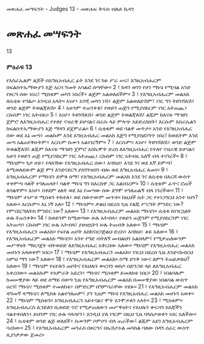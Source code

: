 ﻿
 መጽሐፈ መሣፍንት - Judges 13 - መጽሐፍ ቅዱስ ብሉይ ኪዳን
# መጽሐፈ መሣፍንት
13
### ምዕራፍ 13
የእስራኤልም ልጆች በእግዚአብሔር ፊት እንደ ገና ክፉ ሥራ ሠሩ፤ እግዚአብሔርም በፍልስጥኤማውያን እጅ አርባ ዓመት አሳልፎ ሰጣቸው።
2 ፤ ከዳን ወገን የሆነ ማኑሄ የሚባል አንድ የጾርዓ ሰው ነበረ፤ ሚስቱም መካን ነበረች፥ ልጅም አልወለደችም።
3 ፤ የእግዚአብሔርም መልአክ ለሴቲቱ ተገልጦ እንዲህ አላት። እነሆ፥ አንቺ መካን ነሽ፥ ልጅም አልወለድሽም፤ ነገር ግን ትፀንሻለሽ፥ ወንድ ልጅም ትወልጃለሽ።
4 ፤ አሁንም ተጠንቀቂ፤ የወይን ጠጅን የሚያሰክርም ነገር አትጠጪ፥ ርኩስም ነገር አትብዪ።
5 ፤ እነሆ፥ ትፀንሻለሽ፥ ወንድ ልጅም ትወልጃለሽ፤ ልጁም ከእናቱ ማኅፀን ጀምሮ ለእግዚአብሔር የተለየ ናዝራዊ ይሆናልና በራሱ ላይ ምላጭ አይድረስበት፤ እርሱም እስራኤልን ከፍልስጥኤማውያን እጅ ማዳን ይጀምራል።
6 ፤ ሴቲቱም ወደ ባልዋ መጥታ። አንድ የእግዚአብሔር ሰው ወደ እኔ መጣ፥ መልኩም እንደ እግዚአብሔር መልአክ እጅግ የሚያስደነግጥ ነበረ፤ ከወዴትም እንደ መጣ አልጠየቅሁትም፥ እርሱም ስሙን አልነገረኝም።
7 ፤ እርሱም። እነሆ፥ ትፀንሻለሽ፥ ወንድ ልጅም ትወልጃለሽ፤ ልጁም ከእናቱ ማኅፀን ጀምሮ እስኪሞት ድረስ ለእግዚአብሔር የተለየ ናዝራዊ ይሆናልና አሁን የወይን ጠጅ የሚያሰክርም ነገር አትጠጪ፥ ርኩስም ነገር አትብዪ አለኝ ብላ ተናገረች።
8 ፤ ማኑሄም። ጌታ ሆይ፥ የላክኸው የእግዚአብሔር ሰው፥ እባክህ፥ እንደ ገና ወደ እኛ ይምጣ፤ ለሚወለደውም ልጅ ምን እንድናደርግ ያስገንዝበን ብሎ ወደ እግዚአብሔር ለመነ።
9 ፤ እግዚአብሔርም የማኑሄን ድምፅ ሰማ፤ የእግዚአብሔርም መልአክ እንደ ገና ለሴቲቱ በእርሻ ውስጥ ተቀምጣ ሳለች ተገለጠላት፤ ባልዋ ማኑሄ ግን ከእርስዋ ጋር አልነበረም።
10 ፤ ሴቲቱም ፈጥና ሮጠች ለባልዋም። እነሆ፥ በቀደም ዕለት ወደ እኔ የመጣው ሰው ደግሞ ተገለጠልኝ ብላ ነገረችው።
11 ፤ ማኑሄም ተነሥቶ ሚስቱን ተከተለ፥ ወደ ሰውዮውም መጥቶ። ከዚህች ሴት ጋር የተነጋገርህ አንተ ነህን? አለው። እርሱም። እኔ ነኝ አለ።
12 ፤ ማኑሄም። ቃልህ በደረሰ ጊዜ የልጁ ሥርዓት ምንድር ነው? የምናደርግለትስ ምንድር ነው? አለው።
13 ፤ የእግዚአብሔርም መልአክ ማኑሄን። ሴቲቱ ከነገርኋፅት ሁሉ ትጠንቀቅ።
14 ፤ ከወይንም ከሚወጣው ሁሉ አትብላ፥ የወይን ጠጅንም የሚያሰክርንም ነገር አትጠጣ፥ ርኩስም ነገር ሁሉ አትብላ፤ ያዘዝኋትን ሁሉ ትጠብቅ አለው።
15 ፤ ማኑሄም የእግዚአብሔርን መልአክ። የፍየል ጠቦት እስክናዘጋጅልህ ድረስ፥ እባክህ፥ ቆይ አለው።
16 ፤ የእግዚአብሔርም መልአክ ማኑሄን። አንተ የግድ ብትለኝ መብልህን አልበላም፤ የሚቃጠለውንም መሥዋዕት ማዘጋጀት ብትወድድ ለእግዚአብሔር አቅርበው አለው። ማኑሄም የእግዚአብሔር መልአክ መሆኑን አላወቀም ነበር።
17 ፤ ማኑሄም የእግዚአብሔርን መልአክ። ነገርህ በደረሰ ጊዜ እንድናከብርህ ስምህ ማን ነው? አለው።
18 ፤ የእግዚአብሔርም መልአክ። ስሜ ድንቅ ነውና ለምን ትጠይቃለህ? አለው።
19 ፤ ማኑሄም የፍየሉን ጠቦትና የእህሉን ቍርባን ወስዶ በድንጋይ ላይ ለእግዚአብሔር አቀረበው። መልአኩም ተአምራት አደረገ፥ ማኑሄና ሚስቱም ይመለከቱ ነበር።
20 ፤ ነበልባሉም ከመሠዊያው ላይ ወደ ሰማይ በወጣ ጊዜ የእግዚአብሔርም መልአክ በመሠዊያው ነበልባል ውስጥ ዐረገ፤ ማኑሄና ሚስቱም ተመለከቱ፥ በምድርም በግምባራቸው ተደፉ።
21 ፤ የእግዚአብሔርም መልአክ ዳግመኛ ላማኑሄና ለሚስቱ አልተገለጠም፤ ያን ጊዜም ማኑሄ የእግዚአብሔር መልአክ መሆኑን አወቀ።
22 ፤ ማኑሄም ሚስቱን። እግዚአብሔርን አይተናልና ሞት እንሞታለን አላት።
23 ፤ ሚስቱም። እግዚአብሔርስ ሊገድለን ቢወድድ ኖሮ የሚቃጠለውን መሥዋዕትና የእህሉን ቍርባን ከእጃችን ባልተቀበለን፥ ይህንም ነገር ሁሉ ባላሳየን፥ እንዲህ ያለ ነገርም በዚህ ጊዜ ባላስታወቀን ነበር አለችው።
24 ፤ ሴቲቱም ወንድ ልጅ ወለደች፥ ስሙንም ሶምሶን ብላ ጠራችው፤ ልጁም አደገ እግዚአብሔርም ባረከው።
25 ፤ የእግዚአብሔርም መንፈስ በጾርዓና በኤሽታኦል መካከል ባለው በዳን ሰፈር ውስጥ ሊያነቃቃው ጀመረ። 
